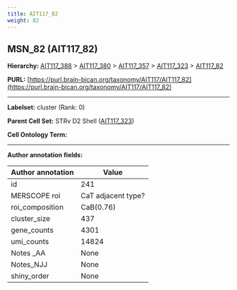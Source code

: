 ```yaml
---
title: AIT117_82
weight: 82
---
```

## MSN_82 (AIT117_82)
<b>Hierarchy: </b>
[AIT117_388](../AIT117_388) >
[AIT117_380](../AIT117_380) >
[AIT117_357](../AIT117_357) >
[AIT117_323](../AIT117_323) >
[AIT117_82](../AIT117_82)

**PURL:** [https://purl.brain-bican.org/taxonomy/AIT117/AIT117_82](https://purl.brain-bican.org/taxonomy/AIT117/AIT117_82)

---


**Labelset:** cluster (Rank: 0)

**Parent Cell Set:** STRv D2 Shell ([AIT117_323](../AIT117_323))



**Cell Ontology Term:** 

[MARKER GENES.]: #


---

[TRANSFERRED ANNOTATIONS.]: #


[AUTHOR ANNOTATION FIELDS.]: #


**Author annotation fields:**

| Author annotation | Value |
|-------------------|-------|
|id|241|
|MERSCOPE roi|CaT adjacent type?|
|roi_composition|CaB(0.76) | NAC(0.11)|
|cluster_size|437|
|gene_counts|4301|
|umi_counts|14824|
|Notes _AA|None|
|Notes_NJJ|None|
|shiny_order|None|
